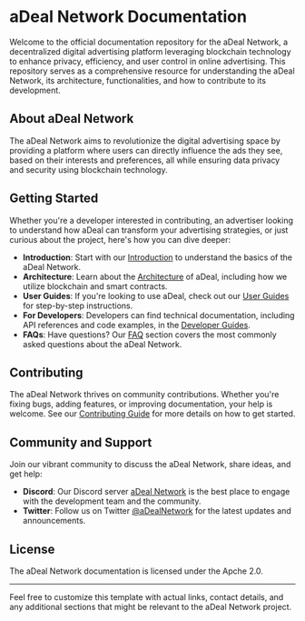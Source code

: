 # aDeal Network Documentation

Welcome to the official documentation repository for the aDeal Network, a decentralized digital advertising platform leveraging blockchain technology to enhance privacy, efficiency, and user control in online advertising. This repository serves as a comprehensive resource for understanding the aDeal Network, its architecture, functionalities, and how to contribute to its development.

## About aDeal Network

The aDeal Network aims to revolutionize the digital advertising space by providing a platform where users can directly influence the ads they see, based on their interests and preferences, all while ensuring data privacy and security using blockchain technology.

## Getting Started

Whether you're a developer interested in contributing, an advertiser looking to understand how aDeal can transform your advertising strategies, or just curious about the project, here's how you can dive deeper:

- **Introduction**: Start with our [Introduction](/docs/introduction.md) to understand the basics of the aDeal Network.
- **Architecture**: Learn about the [Architecture](/docs/architecture.md) of aDeal, including how we utilize blockchain and smart contracts.
- **User Guides**: If you're looking to use aDeal, check out our [User Guides](/docs/user-guides/) for step-by-step instructions.
- **For Developers**: Developers can find technical documentation, including API references and code examples, in the [Developer Guides](/docs/developer-guides/).
- **FAQs**: Have questions? Our [FAQ](/docs/faq.md) section covers the most commonly asked questions about the aDeal Network.

## Contributing

The aDeal Network thrives on community contributions. Whether you're fixing bugs, adding features, or improving documentation, your help is welcome. See our [Contributing Guide](/docs/contributing.md) for more details on how to get started.

## Community and Support

Join our vibrant community to discuss the aDeal Network, share ideas, and get help:

- **Discord**: Our Discord server [aDeal Network](https://discord.gg/D4UT3ZyUAE) is the best place to engage with the development team and the community.
- **Twitter**: Follow us on Twitter [@aDealNetwork](https://twitter.com/adealnetwork) for the latest updates and announcements.

## License

The aDeal Network documentation is licensed under the Apche 2.0.

---

Feel free to customize this template with actual links, contact details, and any additional sections that might be relevant to the aDeal Network project.
